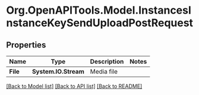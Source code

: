 
# Org.OpenAPITools.Model.InstancesInstanceKeySendUploadPostRequest

## Properties

Name | Type | Description | Notes
------------ | ------------- | ------------- | -------------
**File** | **System.IO.Stream** | Media file | 

[[Back to Model list]](../README.md#documentation-for-models)
[[Back to API list]](../README.md#documentation-for-api-endpoints)
[[Back to README]](../README.md)

